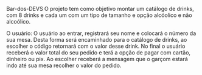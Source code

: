 Bar-dos-DEVS
O projeto tem como objetivo montar um catálogo de drinks, com 8 drinks e cada um com um tipo de tamanho e opção alcóolico e não alcoólico.  

O usuário: O usuário ao entrar, registrará seu nome e colocará o número da sua mesa. Desta forma será encaminhado para o catálogo de drinks, ao escolher o código retornará com o valor desse drink. No final o usuário receberá o valor total do seu pedido e terá a opção de pagar com cartão, dinheiro ou pix. Ao escolher receberá a mensagem que o garçom estará indo até sua mesa recolher o valor do pedido.
